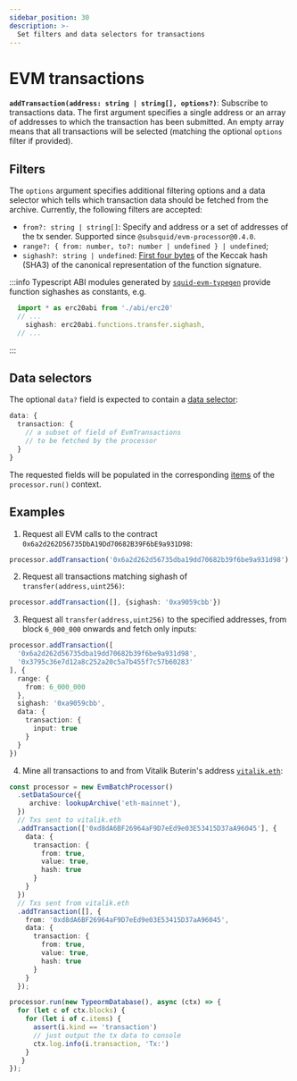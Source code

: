 ```yaml
---
sidebar_position: 30
description: >-
  Set filters and data selectors for transactions
---
```


# EVM transactions 

**`addTransaction(address: string | string[], options?)`**: Subscribe to transactions data. The first argument specifies a single address or an array of addresses to which the transaction has been submitted. An empty array means that all transactions will be selected (matching the optional `options` filter if provided). 

## Filters

The `options` argument specifies additional filtering options and a data selector which tells which transaction data should be fetched from the archive. Currently, the following filters are accepted:
+ `from?: string | string[]`: Specify and address or a set of addresses of the tx sender. Supported since `@subsquid/evm-processor@0.4.0`.
+ `range?: { from: number, to?: number | undefined } | undefined`;
+ `sighash?: string | undefined`: [First four bytes](https://ethereum.org/en/developers/docs/transactions/#the-data-field) of the Keccak hash (SHA3) of the canonical representation of the function signature.

:::info
Typescript ABI modules generated by [`squid-evm-typegen`](/evm-indexing/squid-evm-typegen) provide function sighashes as constants, e.g.

```ts
  import * as erc20abi from './abi/erc20'
  // ...
    sighash: erc20abi.functions.transfer.sighash,
  // ...
```
:::

## Data selectors

The optional `data?` field is expected to contain a [data selector](/evm-indexing/configuration/data-selectors):
```ts
data: {
  transaction: {
    // a subset of field of EvmTransactions 
    // to be fetched by the processor
  }
}
```
The requested fields will be populated in the corresponding [items](/evm-indexing/context-interfaces) of the `processor.run()` context.

## Examples

1) Request all EVM calls to the contract `0x6a2d262D56735DbA19Dd70682B39F6bE9a931D98`:
```ts
processor.addTransaction('0x6a2d262d56735dba19dd70682b39f6be9a931d98')
```

2) Request all transactions matching sighash of `transfer(address,uint256)`:
```ts
processor.addTransaction([], {sighash: '0xa9059cbb'})
```

3) Request all `transfer(address,uint256)` to the specified addresses, from block `6_000_000` onwards and fetch only inputs:
```ts
processor.addTransaction([
  '0x6a2d262d56735dba19dd70682b39f6be9a931d98',
  '0x3795c36e7d12a8c252a20c5a7b455f7c57b60283'
], {
  range: {
    from: 6_000_000
  },
  sighash: '0xa9059cbb',
  data: {
    transaction: {
      input: true
    }
  }
})
```

4) Mine all transactions to and from Vitalik Buterin's address [`vitalik.eth`](https://etherscan.io/address/vitalik.eth):

```ts
const processor = new EvmBatchProcessor()
  .setDataSource({
     archive: lookupArchive('eth-mainnet'),
  })
  // Txs sent to vitalik.eth
  .addTransaction(['0xd8dA6BF26964aF9D7eEd9e03E53415D37aA96045'], {
    data: {
      transaction: {
        from: true,
        value: true,
        hash: true
      }
    }
  })
  // Txs sent from vitalik.eth
  .addTransaction([], {
    from: '0xd8dA6BF26964aF9D7eEd9e03E53415D37aA96045',
    data: {
      transaction: {
        from: true,
        value: true,
        hash: true
      }
    }
  });

processor.run(new TypeormDatabase(), async (ctx) => {
  for (let c of ctx.blocks) {
    for (let i of c.items) {
      assert(i.kind == 'transaction')
      // just output the tx data to console
      ctx.log.info(i.transaction, 'Tx:')
    }
   }
});

```
